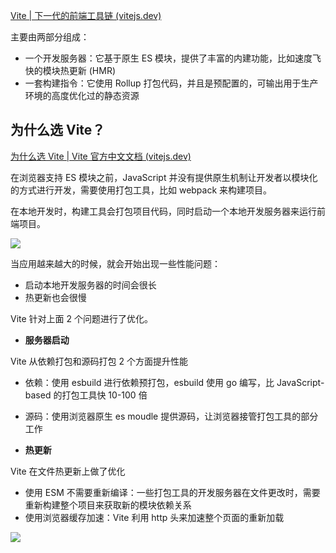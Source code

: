 [Vite | 下一代的前端工具链 (vitejs.dev)](https://cn.vitejs.dev/)

主要由两部分组成：

- 一个开发服务器：它基于原生 ES 模块，提供了丰富的内建功能，比如速度飞快的模块热更新 (HMR)
- 一套构建指令：它使用 Rollup 打包代码，并且是预配置的，可输出用于生产环境的高度优化过的静态资源

## 为什么选 Vite？

[为什么选 Vite | Vite 官方中文文档 (vitejs.dev)](https://cn.vitejs.dev/guide/why.html)

在浏览器支持 ES 模块之前，JavaScript 并没有提供原生机制让开发者以模块化的方式进行开发，需要使用打包工具，比如 webpack 来构建项目。

在本地开发时，构建工具会打包项目代码，同时启动一个本地开发服务器来运行前端项目。

![](https://imgbed-1305223678.cos.ap-guangzhou.myqcloud.com/202303211508628.png)

当应用越来越大的时候，就会开始出现一些性能问题：

- 启动本地开发服务器的时间会很长
- 热更新也会很慢

Vite 针对上面 2 个问题进行了优化。

- **服务器启动**

Vite 从依赖打包和源码打包 2 个方面提升性能

- 依赖：使用 esbuild 进行依赖预打包，esbuild 使用 go 编写，比 JavaScript-based 的打包工具快 10-100 倍
- 源码：使用浏览器原生 es moudle 提供源码，让浏览器接管打包工具的部分工作

- **热更新**

Vite 在文件热更新上做了优化

- 使用 ESM 不需要重新编译：一些打包工具的开发服务器在文件更改时，需要重新构建整个项目来获取新的模块依赖关系
- 使用浏览器缓存加速：Vite 利用 http 头来加速整个页面的重新加载

![](https://imgbed-1305223678.cos.ap-guangzhou.myqcloud.com/202303211517741.png)

